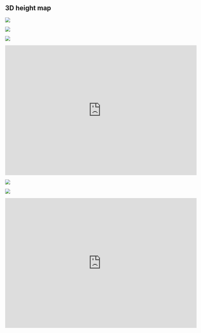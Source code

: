 
## 3D height map

![](http://dubu.github.io/cdn/stl/docso/docso01.jpg)

![](http://dubu.github.io/cdn/stl/docso/docso01.jpg)

![](http://dubu.github.io/cdn/stl/docso/docso03.jpg)

<iframe height='420' width='620' frameborder='0' src='https://render.githubusercontent.com/view/3d?url=https://raw.githubusercontent.com/dubu/cdn/gh-pages/stl/docso/terrain_docso.stl' title='terrain_docso.stl'></iframe>

![](http://dubu.github.io/cdn/stl/pangyo/pangyo2.png)

![](http://dubu.github.io/cdn/stl/pangyo/pangyo.png)

<iframe height='420' width='620' frameborder='0' src='https://render.githubusercontent.com/view/3d?url=https://raw.githubusercontent.com/dubu/cdn/gh-pages/stl/pangyo/pangyo2.stl' title='pangyo.stl'></iframe>

